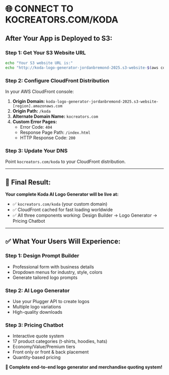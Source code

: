 # 🌐 **CONNECT TO KOCREATORS.COM/KODA**

## **After Your App is Deployed to S3:**

### **Step 1: Get Your S3 Website URL**
```bash
echo "Your S3 website URL is:"
echo "http://koda-logo-generator-jordanbremond-2025.s3-website-$(aws configure get region).amazonaws.com/koda/"
```

### **Step 2: Configure CloudFront Distribution**
In your AWS CloudFront console:

1. **Origin Domain:** `koda-logo-generator-jordanbremond-2025.s3-website-[region].amazonaws.com`
2. **Origin Path:** `/koda`
3. **Alternate Domain Name:** `kocreators.com`
4. **Custom Error Pages:**
   - Error Code: `404`
   - Response Page Path: `/index.html`
   - HTTP Response Code: `200`

### **Step 3: Update Your DNS**
Point `kocreators.com/koda` to your CloudFront distribution.

---

## **🎯 Final Result:**

**Your complete Koda AI Logo Generator will be live at:**
- ✅ `kocreators.com/koda` (your custom domain)
- ✅ CloudFront cached for fast loading worldwide
- ✅ All three components working: Design Builder → Logo Generator → Pricing Chatbot

---

## **✅ What Your Users Will Experience:**

### **Step 1: Design Prompt Builder**
- Professional form with business details
- Dropdown menus for industry, style, colors
- Generate tailored logo prompts

### **Step 2: AI Logo Generator**  
- Use your Plugger API to create logos
- Multiple logo variations
- High-quality downloads

### **Step 3: Pricing Chatbot**
- Interactive quote system
- 17 product categories (t-shirts, hoodies, hats)
- Economy/Value/Premium tiers
- Front only or front & back placement
- Quantity-based pricing

**🚀 Complete end-to-end logo generator and merchandise quoting system!**